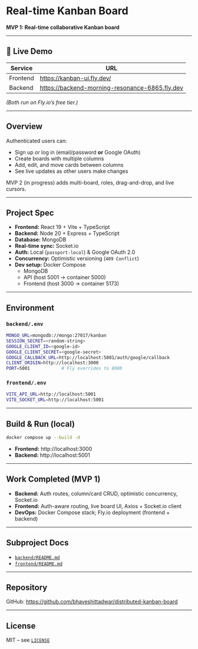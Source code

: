 # Real-time Kanban Board

**MVP 1: Real-time collaborative Kanban board**

---

## 🚀 Live Demo

| Service   | URL                                                         |
|-----------|-------------------------------------------------------------|
| Frontend  | https://kanban-ui.fly.dev/                             |
| Backend   | https://backend-morning-resonance-6865.fly.dev              |

*(Both run on Fly.io’s free tier.)*

---

## Overview

Authenticated users can:

- Sign up or log in (email/password **or** Google OAuth)  
- Create boards with multiple columns  
- Add, edit, and move cards between columns  
- See live updates as other users make changes  

MVP 2 (in progress) adds multi-board, roles, drag-and-drop, and live cursors.

---

## Project Spec

- **Frontend:** React 19 + Vite + TypeScript  
- **Backend:** Node 20 + Express + TypeScript  
- **Database:** MongoDB  
- **Real-time sync:** Socket.io  
- **Auth:** Local (`passport-local`) & Google OAuth 2.0  
- **Concurrency:** Optimistic versioning (`409 Conflict`)  
- **Dev setup:** Docker Compose  
  - MongoDB  
  - API (host 5001 → container 5000)  
  - Frontend (host 3000 → container 5173)

---

## Environment

### `backend/.env`
~~~bash
MONGO_URL=mongodb://mongo:27017/kanban
SESSION_SECRET=<random-string>
GOOGLE_CLIENT_ID=<google-id>
GOOGLE_CLIENT_SECRET=<google-secret>
GOOGLE_CALLBACK_URL=http://localhost:5001/auth/google/callback
CLIENT_ORIGIN=http://localhost:3000
PORT=5001            # Fly overrides to 8080
~~~

### `frontend/.env`
~~~bash
VITE_API_URL=http://localhost:5001
VITE_SOCKET_URL=http://localhost:5001
~~~

---

## Build & Run (local)

~~~bash
docker compose up --build -d
~~~

- **Frontend:** http://localhost:3000  
- **Backend:**  http://localhost:5001

---

## Work Completed (MVP 1)

- **Backend:** Auth routes, column/card CRUD, optimistic concurrency, Socket.io
- **Frontend:** Auth-aware routing, live board UI, Axios + Socket.io client
- **DevOps:** Docker Compose stack; Fly.io deployment (frontend + backend)

---

## Subproject Docs

- [`backend/README.md`](./backend/README.md)  
- [`frontend/README.md`](./frontend/README.md)

---

## Repository

GitHub: https://github.com/bhaveshittadwar/distributed-kanban-board

---

## License

MIT – see [`LICENSE`](./LICENSE)